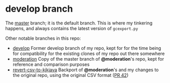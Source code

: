 # develop branch

The [master](https://github.com/pe-st/garmin-connect-export) branch;
it is the default branch. This is where my tinkering happens, and always contains the latest version of `gcexport.py`

Other notable branches in this repo:

- [develop](https://github.com/pe-st/garmin-connect-export/tree/develop)
  Former develop branch of my repo, kept for for the time being for compatibility
  for the existing clones of my repo out there somewhere
- [moderation](https://github.com/pe-st/garmin-connect-export/tree/moderation)
  Copy of the master branch of **@moderation**'s repo, kept for reference and comparison purposes
- [revert-csv-to-kjkjava](https://github.com/pe-st/garmin-connect-export/tree/feature/revert-csv-to-kjkjava)
  Backport of **@moderation**'s and my changes to the original repo, using the original CSV format ([PR 42](https://github.com/kjkjava/garmin-connect-export/pull/42))
